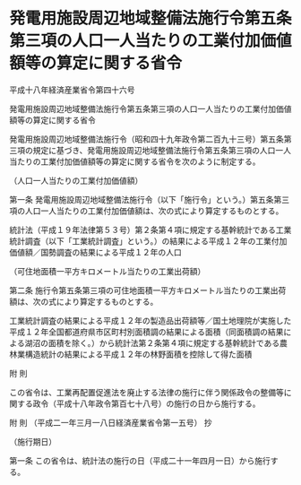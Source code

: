 # 発電用施設周辺地域整備法施行令第五条第三項の人口一人当たりの工業付加価値額等の算定に関する省令

平成十八年経済産業省令第四十六号

発電用施設周辺地域整備法施行令第五条第三項の人口一人当たりの工業付加価値額等の算定に関する省令

発電用施設周辺地域整備法施行令（昭和四十九年政令第二百九十三号）第五条第三項の規定に基づき、発電用施設周辺地域整備法施行令第五条第三項の人口一人当たりの工業付加価値額等の算定に関する省令を次のように制定する。

（人口一人当たりの工業付加価値額）

第一条 発電用施設周辺地域整備法施行令（以下「施行令」という。）第五条第三項の人口一人当たりの工業付加価値額は、次の式により算定するものとする。

統計法（平成１９年法律第５３号）第２条第４項に規定する基幹統計である工業統計調査（以下「工業統計調査」という。）の結果による平成１２年の工業付加価値額／国勢調査の結果による平成１２年の人口

（可住地面積一平方キロメートル当たりの工業出荷額）

第二条 施行令第五条第三項の可住地面積一平方キロメートル当たりの工業出荷額は、次の式により算定するものとする。

工業統計調査の結果による平成１２年の製造品出荷額等／国土地理院が実施した平成１２年全国都道府県市区町村別面積調の結果による面積（同面積調の結果による湖沼の面積を除く。）から統計法第２条第４項に規定する基幹統計である農林業構造統計の結果による平成１２年の林野面積を控除して得た面積

附 則

この省令は、工業再配置促進法を廃止する法律の施行に伴う関係政令の整備等に関する政令（平成十八年政令第百七十八号）の施行の日から施行する。

附 則 （平成二一年三月一八日経済産業省令第一五号） 抄

（施行期日）

第一条 この省令は、統計法の施行の日（平成二十一年四月一日）から施行する。
